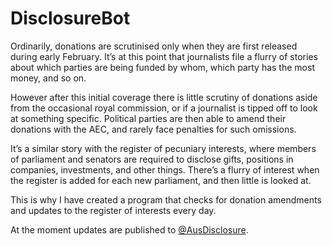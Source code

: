 DisclosureBot
====================

Ordinarily, donations are scrutinised only when they are first released during early February. It’s at this point that journalists file a flurry of stories about which parties are being funded by whom, which party has the most money, and so on.

However after this initial coverage there is little scrutiny of donations aside from the occasional royal commission, or if a journalist is tipped off to look at something specific. Political parties are then able to amend their donations with the AEC, and rarely face penalties for such omissions.

It’s a similar story with the register of pecuniary interests, where members of parliament and senators are required to disclose gifts, positions in companies, investments, and other things. There’s a flurry of interest when the register is added for each new parliament, and then little is looked at.

This is why I have created a program that checks for donation amendments and updates to the register of interests every day.

At the moment updates are published to [@AusDisclosure](https://twitter.com/ausdisclosure).
